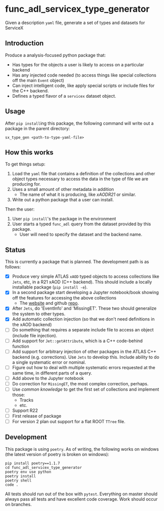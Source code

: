 # func_adl_servicex_type_generator

 Given a description `yaml` file, generate a set of types and datasets for ServiceX

## Introduction

Produce a analysis-focused python package that:

* Has types for the objects a user is likely to access on a particular backend
* Has any injected code needed (to access things like special collections off the main `Event` object)
* Can inject intelligent code, like apply special scripts or include files for the C++ backend.
* Defines a typed flavor of a `servicex` dataset object. 

## Usage

After `pip install`ing this package, the following command will write out a package in the parent directory:

```
sx_type_gen <path-to-type-yaml-file>
```

## How this works

To get things setup:

1. Load the `yaml` file that contains a definition of the collections and other object types necessary to access the data in the type of file we are producing for.
1. Uses a small amount of other metadata in addition
    * The name of what it is producing, like _xAODR21_ or similar.
1. Write out a python package that a user can install.

Then the user:

1. User `pip install`'s the package in the environment
1. User starts a typed `func_adl` query from the dataset provided by this package.
    * User will need to specify the dataset and the backend name.

## Status

This is currently a package that is planned. The development path is as follows:

* [x] Produce very simple ATLAS `xAOD` typed objects to access collections like `Jets`, etc, in a R21 xAOD (C++ backend). This should include a locally installable package (`pip install -e`).
* [x] In a second package start developing a Jupyter notebook/book showing off the features for accessing the above collections
  * The [website](https://gordonwatts.github.io/xaod_usage) and github [repo](https://github.com/gordonwatts/xaod_usage).
* [x] After `Jets`, do 'EventInfo' and 'MissingET'. These two should generalize the system to other types.
* [x] Add automatic collection injection (so that we don't need definitions in the xAOD backend)
* [ ] Do something that requires a separate include file to access an object (include file injection).
* [ ] Add support for `Jet::getAttribute`, which is a C++ code-behind function
* [ ] Add support for arbitrary injection of other packages in the ATLAS C++ backend (e.g. corrections). Use `Jets` to develop this. Include ability to do a single systematic error or nominal.
* [ ] Figure out how to deal with multiple systematic errors requested at the same time, in different parts of a query.
* [ ] Add above to the Jupyter notebook
* [ ] Do correction for `MissingET`, the most complex correction, perhaps.
* [ ] Use _common knowledge_ to get the first set of collections and implement those:
  * Tracks
  * etc.
* [ ] Support R22
* [ ] First release of package
* [ ] For version 2 plan out support for a flat ROOT `TTree` file.

## Development

This package is using `poetry`. As of writing, the following works on windows (the latest version of poetry is broken on windows):

```
pip install poetry==1.1.7
cd func_adl_servicex_type_generator
poetry env use python
poetry install
poetry shell
code .
```

All tests should run out of the box with `pytest`. Everything on master should always pass all tests and have excellent code coverage. Work should occur on branches.
